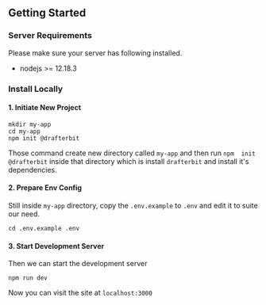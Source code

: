 ## Getting Started

### Server Requirements

Please make sure your server has following installed.

+ nodejs >= 12.18.3

### Install Locally

#### 1. Initiate New Project

```
mkdir my-app
cd my-app
npm init @drafterbit
```

Those command create new directory called `my-app` and then run `npm  init @drafterbit` inside that directory
which is install `drafterbit` and install it's dependencies.

#### 2. Prepare Env Config

Still inside `my-app` directory, copy the `.env.example` to `.env` and edit it to suite our need.
```
cd .env.example .env
```

#### 3. Start Development Server

Then we can start the development server
```
npm run dev
```


Now you can visit the site at `localhost:3000` 